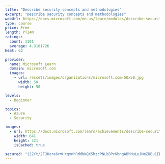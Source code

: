 ```yaml
---
title: "Describe security concepts and methodologies"
excerpt: "Describe security concepts and methodologies"
webUrl: https://docs.microsoft.com/en-us/learn/modules/describe-security-concepts-methodologies/
type: course
price: Free
length: PT24M
ratings:
  count: 1101
  average: 4.8101726
heat: 62

provider:
  name: Microsoft Learn
  domain: microsoft.com
  images:
    - url: /assets/images/organizations/microsoft.com-50x50.jpg
      width: 50
      height: 50

levels:
  - Beginner

topics:
  - Azure
  - Security

images:
  - url: https://docs.microsoft.com/learn/achievements/describe-security-concepts-and-methodologies-social.png
    width: 641
    height: 321
    isCached: true

secured: "i22Yt/2FJUore6rmHrqxnhRddbNQX5hzcPNLbBPrKbngABhMuLuJNmZUBu1EDQt0GlYGugSt96eRhBmqqwK2yowYvKAxgknQpheuDepkzhEn0xxefSguQ1gYbk43FVFTD1rGapNIGUEj4TLqFEY/HA+U1pL5mhQDw4DIBAr1TWyN5WKPA4G+4LzCAZibXGHj8HBpsaK/YvOkFCIJ/ilgVxu8pLlxaCUAbf0Zufb1iNAkeGs50T6X0Q4jH3Z/kNEzyC2j8T8tnUAMiAuuz57haM8dFV6dmQLBKR/c+wakvvlEw9bDCjnNNNWafDRRVYc8G8YLwdqUXcE2d7JAcDZZf2A+ZKhguBI4BjVGS/5DKVxyQo9BQ3YLDwTdg/qKmO86jrJ1oeP63feuS7Oa5tPI9dEWY16pvUwdt7CRi3XoI0Q=;4UoMvRXedOB5GDz0JN2iog=="
---
```


